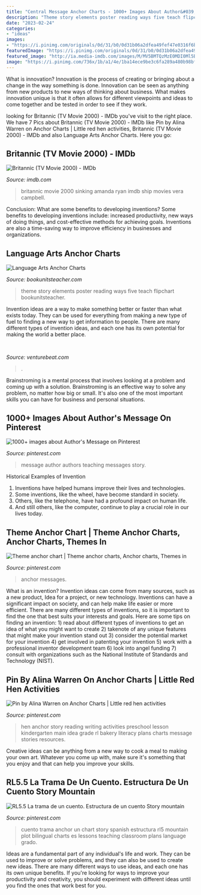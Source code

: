 ```yaml
---
title: "Central Message Anchor Charts - 1000+ Images About Author&#039;s Message On Pinterest"
description: "Theme story elements poster reading ways five teach flipchart bookunitsteacher"
date: "2023-02-24"
categories:
- "ideas"
images:
- "https://i.pinimg.com/originals/0d/31/b0/0d31b06a2dfea49fef47e0316f6b6663.jpg"
featuredImage: "https://i.pinimg.com/originals/0d/31/b0/0d31b06a2dfea49fef47e0316f6b6663.jpg"
featured_image: "http://ia.media-imdb.com/images/M/MV5BMTQzMzE0MDI0Ml5BMl5BanBnXkFtZTcwNTU0ODEzMQ@@._V1_.jpg"
image: "https://i.pinimg.com/736x/1b/a1/4e/1ba14ece9be3c6fa289a480b98bf2963--reading-stories-reading-resources.jpg"
---
```



What is innovation?
Innovation is the process of creating or bringing about a change in the way something is done. Innovation can be seen as anything from new products to new ways of thinking about business. What makes innovation unique is that it often allows for different viewpoints and ideas to come together and be tested in order to see if they work.

	

		
looking for Britannic (TV Movie 2000) - IMDb you've visit to the right place. We have 7 Pics about Britannic (TV Movie 2000) - IMDb like Pin by Alina Warren on Anchor Charts | Little red hen activities, Britannic (TV Movie 2000) - IMDb and also Language Arts Anchor Charts. Here you go:
		
    
## Britannic (TV Movie 2000) - IMDb

<img loading=lazy src="http://ia.media-imdb.com/images/M/MV5BMTQzMzE0MDI0Ml5BMl5BanBnXkFtZTcwNTU0ODEzMQ@@._V1_.jpg" onerror="this.onerror=null;this.src='https://tse1.mm.bing.net/th?id=OIP.FVG4TzckKpSWYgEVdKLi3wHaKk&amp;pid=15.1';" alt="Britannic (TV Movie 2000) - IMDb">

_Source: imdb.com_

>britannic movie 2000 sinking amanda ryan imdb ship movies vera campbell. 

	

Conclusion: What are some benefits to developing inventions?
Some benefits to developing inventions include: increased productivity, new ways of doing things, and cost-effective methods for achieving goals. Inventions are also a time-saving way to improve efficiency in businesses and organizations.

    
## Language Arts Anchor Charts

<img loading=lazy src="http://bookunitsteacher.com/flipchart/reading/story-elements/theme2.png" onerror="this.onerror=null;this.src='https://tse4.mm.bing.net/th?id=OIP.BYhhP5V46Na432yIuAc6fQAAAA&amp;pid=15.1';" alt="Language Arts Anchor Charts">

_Source: bookunitsteacher.com_

>theme story elements poster reading ways five teach flipchart bookunitsteacher. 

	

Invention ideas are a way to make something better or faster than what exists today. They can be used for everything from making a new type of fuel to finding a new way to get information to people. There are many different types of invention ideas, and each one has its own potential for making the world a better place.

    
## 

<img loading=lazy src="https://venturebeat.com/wp-content/uploads/2019/10/IMG_2311D-e1572525473978.jpeg" onerror="this.onerror=null;this.src='https://tse4.mm.bing.net/th?id=OIP.MdmuIy3ffycZ0MtY14WP3QHaE4&amp;pid=15.1';" alt="">

_Source: venturebeat.com_

>. 

	

Brainstroming is a mental process that involves looking at a problem and coming up with a solution. Brainstroming is an effective way to solve any problem, no matter how big or small. It's also one of the most important skills you can have for business and personal situations.

    
## 1000+ Images About Author&#039;s Message On Pinterest

<img loading=lazy src="https://s-media-cache-ak0.pinimg.com/736x/7a/1f/58/7a1f58c907b3c4be42e998c6afc7c544.jpg" onerror="this.onerror=null;this.src='https://tse1.mm.bing.net/th?id=OIP.1eLekK1RZNSZCb9oD-en1gHaJ3&amp;pid=15.1';" alt="1000+ images about Author&#039;s Message on Pinterest">

_Source: pinterest.com_

>message author authors teaching messages story. 

	

Historical Examples of Invention
1. Inventions have helped humans improve their lives and technologies. 
2. Some inventions, like the wheel, have become standard in society. 
3. Others, like the telephone, have had a profound impact on human life. 
4. And still others, like the computer, continue to play a crucial role in our lives today.

    
## Theme Anchor Chart | Theme Anchor Charts, Anchor Charts, Themes In

<img loading=lazy src="https://i.pinimg.com/originals/e2/2a/89/e22a8919764e909721be03ab14934508.jpg" onerror="this.onerror=null;this.src='https://tse2.mm.bing.net/th?id=OIP.NTgzskf4A2d-KRa0W_JowAHaI1&amp;pid=15.1';" alt="Theme anchor chart | Theme anchor charts, Anchor charts, Themes in">

_Source: pinterest.com_

>anchor messages. 

	

What is an invention?
Invention ideas can come from many sources, such as a new product, Idea for a project, or new technology. Inventions can have a significant impact on society, and can help make life easier or more efficient. There are many different types of inventions, so it is important to find the one that best suits your interests and goals. Here are some tips on finding an invention: 1) read about different types of inventions to get an idea of what you might want to create 2) takenote of any unique features that might make your invention stand out 3) consider the potential market for your invention 4) get involved in patenting your invention 5) work with a professional inventor development team 6) look into angel funding 7) consult with organizations such as the National Institute of Standards and Technology (NIST).

    
## Pin By Alina Warren On Anchor Charts | Little Red Hen Activities

<img loading=lazy src="https://i.pinimg.com/736x/1b/a1/4e/1ba14ece9be3c6fa289a480b98bf2963--reading-stories-reading-resources.jpg" onerror="this.onerror=null;this.src='https://tse3.mm.bing.net/th?id=OIP.2IG2FzumfROIwot_iU3t7AHaJ3&amp;pid=15.1';" alt="Pin by Alina Warren on Anchor Charts | Little red hen activities">

_Source: pinterest.com_

>hen anchor story reading writing activities preschool lesson kindergarten main idea grade rl bakery literacy plans charts message stories resources. 

	

Creative ideas can be anything from a new way to cook a meal to making your own art. Whatever you come up with, make sure it's something that you enjoy and that can help you improve your skills.

    
## RL5.5 La Trama De Un Cuento. Estructura De Un Cuento Story Mountain

<img loading=lazy src="https://i.pinimg.com/originals/0d/31/b0/0d31b06a2dfea49fef47e0316f6b6663.jpg" onerror="this.onerror=null;this.src='https://tse1.mm.bing.net/th?id=OIP.VMIPN1CtBdnejmsIiIG48QHaJ6&amp;pid=15.1';" alt="RL5.5 La trama de un cuento. Estructura de un cuento Story mountain">

_Source: pinterest.com_

>cuento trama anchor un chart story spanish estructura rl5 mountain plot bilingual charts es lessons teaching classroom plans language grado. 

	

Ideas are a fundamental part of any individual's life and work. They can be used to improve or solve problems, and they can also be used to create new ideas. There are many different ways to use ideas, and each one has its own unique benefits. If you're looking for ways to improve your productivity and creativity, you should experiment with different ideas until you find the ones that work best for you.

